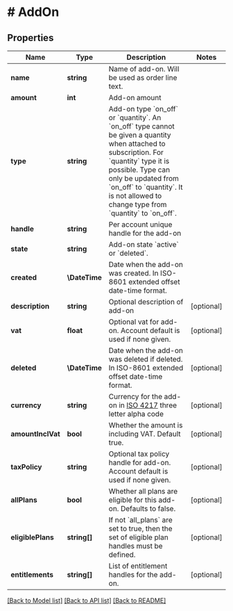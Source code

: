 # # AddOn

## Properties

Name | Type | Description | Notes
------------ | ------------- | ------------- | -------------
**name** | **string** | Name of add-on. Will be used as order line text. |
**amount** | **int** | Add-on amount |
**type** | **string** | Add-on type &#x60;on_off&#x60; or &#x60;quantity&#x60;. An &#x60;on_off&#x60; type cannot be given a quantity when attached to subscription. For &#x60;quantity&#x60; type it is possible. Type can only be updated from &#x60;on_off&#x60; to &#x60;quantity&#x60;. It is not allowed to change type from &#x60;quantity&#x60; to &#x60;on_off&#x60;. |
**handle** | **string** | Per account unique handle for the add-on |
**state** | **string** | Add-on state &#x60;active&#x60; or &#x60;deleted&#x60;. |
**created** | **\DateTime** | Date when the add-on was created. In ISO-8601 extended offset date-time format. |
**description** | **string** | Optional description of add-on | [optional]
**vat** | **float** | Optional vat for add-on. Account default is used if none given. | [optional]
**deleted** | **\DateTime** | Date when the add-on was deleted if deleted. In ISO-8601 extended offset date-time format. | [optional]
**currency** | **string** | Currency for the add-on in [ISO 4217](https://en.wikipedia.org/wiki/ISO_4217) three letter alpha code | [optional]
**amountInclVat** | **bool** | Whether the amount is including VAT. Default true. | [optional]
**taxPolicy** | **string** | Optional tax policy handle for add-on. Account default is used if none given. | [optional]
**allPlans** | **bool** | Whether all plans are eligible for this add-on. Defaults to false. | [optional]
**eligiblePlans** | **string[]** | If not &#x60;all_plans&#x60; are set to true, then the set of eligible plan handles must be defined. | [optional]
**entitlements** | **string[]** | List of entitlement handles for the add-on. | [optional]

[[Back to Model list]](../../README.md#models) [[Back to API list]](../../README.md#endpoints) [[Back to README]](../../README.md)
